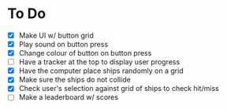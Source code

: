 # To Do

- [x] Make UI w/ button grid
- [x] Play sound on button press
- [x] Change colour of button on button press
- [ ] Have a tracker at the top to display user progress
- [x] Have the computer place ships randomly on a grid
- [x] Make sure the ships do not collide
- [x] Check user's selection against grid of ships to check hit/miss
- [ ] Make a leaderboard w/ scores

